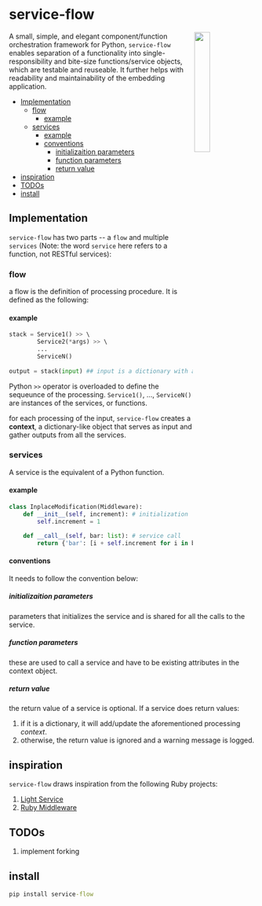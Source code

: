 # service-flow 

<img src='https://www.worksmartsystems.com/images/C3_4StationL3.gif' width="25%" height="25%" align="right" />

A small, simple, and elegant component/function orchestration framework for Python, `service-flow` enables separation of a functionality into single-responsibility and bite-size functions/service objects, which are testable and reuseable. It further helps with readability and maintainability of the embedding application.

- [Implementation](#implementation)
  - [flow](#flow)
    - [example](#example)
  - [services](#services)
    - [example](#example-1)
    - [conventions](#conventions)
      - [initializaition parameters](#initializaition-parameters)
      - [function parameters](#function-parameters)
      - [return value](#return-value)
- [inspiration](#inspiration)
- [TODOs](#todos)
- [install](#install)

## Implementation

`service-flow` has two parts -- a `flow` and multiple `services` (Note: the word `service` here refers to a function, not RESTful services):

### flow

a flow is the definition of processing procedure. It is defined as the following:

#### example

``` python
stack = Service1() >> \ 
        Service2(*args) >> \ 
        ... 
        ServiceN() 
        
output = stack(input) ## input is a dictionary with all the input parameters as attributes
```

Python `>>` operator is overloaded to define the sequeunce of the processing. `Service1()`, ..., `ServiceN()` are instances of the services, or functions.

for each processing of the input, `service-flow` creates a **context**, a dictionary-like object that serves as input and gather outputs from all the services.

### services

A service is the equivalent of a Python function. 

#### example

```python
class InplaceModification(Middleware):
    def __init__(self, increment): # initialization
        self.increment = 1

    def __call__(self, bar: list): # service call 
        return {'bar': [i + self.increment for i in bar]}
```

#### conventions

It needs to follow the convention below:

##### initializaition parameters
 
parameters that initializes the service and is shared for all the calls to the service.

##### function parameters

these are used to call a service and have to be existing attributes in the context object.

##### return value

the return value of a service is optional. If a service does return values:

1. if it is a dictionary, it will add/update the aforementioned processing *context*.
2. otherwise, the return value is ignored and a warning message is logged.


## inspiration

`service-flow` draws inspiration from the following Ruby projects:
 
1. [Light Service](https://github.com/adomokos/light-service)
2. [Ruby Middleware](https://github.com/Ibsciss/ruby-middleware)

## TODOs

1. implement forking


## install

```cmd
pip install service-flow
```